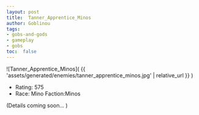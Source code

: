 ```yaml
---
layout: post
title:  Tanner_Apprentice_Minos
author: Goblinou
tags:
- gobs-and-gods
- gameplay
- gobs
toc:  false
---
```


![Tanner_Apprentice_Minos]( {{ 'assets/generated/enemies/tanner_apprentice_minos.jpg' | relative_url }} )
- Rating: 575
- Race: Mino  Faction:Minos

(Details coming soon... )
